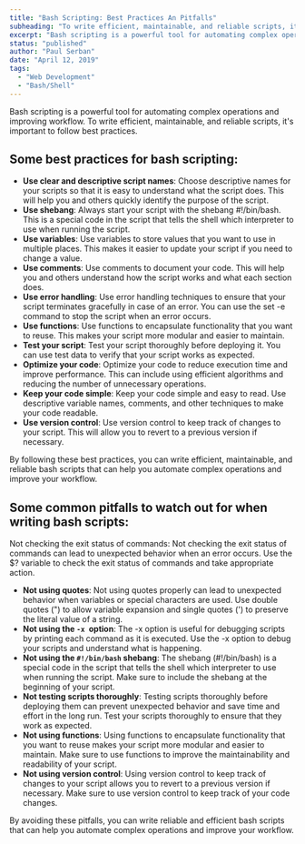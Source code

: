 ```yaml
---
title: "Bash Scripting: Best Practices An Pitfalls"
subheading: "To write efficient, maintainable, and reliable scripts, it's important to follow best practices"
excerpt: "Bash scripting is a powerful tool for automating complex operations and improving workflow. To write efficient, maintainable, and reliable scripts, it's important to follow best practices."
status: "published"
author: "Paul Serban"
date: "April 12, 2019"
tags:
  - "Web Development"
  - "Bash/Shell"
---
```


Bash scripting is a powerful tool for automating complex operations and improving workflow. To write efficient, maintainable, and reliable scripts, it's important to follow best practices.

## Some best practices for bash scripting:

- **Use clear and descriptive script names**: Choose descriptive names for your scripts so that it is easy to understand what the script does. This will help you and others quickly identify the purpose of the script.
- **Use shebang**: Always start your script with the shebang #!/bin/bash. This is a special code in the script that tells the shell which interpreter to use when running the script.
- **Use variables**: Use variables to store values that you want to use in multiple places. This makes it easier to update your script if you need to change a value.
- **Use comments**: Use comments to document your code. This will help you and others understand how the script works and what each section does.
- **Use error handling**: Use error handling techniques to ensure that your script terminates gracefully in case of an error. You can use the set -e command to stop the script when an error occurs.
- **Use functions**: Use functions to encapsulate functionality that you want to reuse. This makes your script more modular and easier to maintain.
- **Test your script**: Test your script thoroughly before deploying it. You can use test data to verify that your script works as expected.
- **Optimize your code**: Optimize your code to reduce execution time and improve performance. This can include using efficient algorithms and reducing the number of unnecessary operations.
- **Keep your code simple**: Keep your code simple and easy to read. Use descriptive variable names, comments, and other techniques to make your code readable.
- **Use version control**: Use version control to keep track of changes to your script. This will allow you to revert to a previous version if necessary.

By following these best practices, you can write efficient, maintainable, and reliable bash scripts that can help you automate complex operations and improve your workflow.

## Some common pitfalls to watch out for when writing bash scripts:

Not checking the exit status of commands: Not checking the exit status of commands can lead to unexpected behavior when an error occurs. Use the $? variable to check the exit status of commands and take appropriate action.

- **Not using quotes**: Not using quotes properly can lead to unexpected behavior when variables or special characters are used. Use double quotes (") to allow variable expansion and single quotes (') to preserve the literal value of a string.
- **Not using the `-x `option**: The -x option is useful for debugging scripts by printing each command as it is executed. Use the -x option to debug your scripts and understand what is happening.
- **Not using the `#!/bin/bash` shebang**: The shebang (#!/bin/bash) is a special code in the script that tells the shell which interpreter to use when running the script. Make sure to include the shebang at the beginning of your script.
- **Not testing scripts thoroughly**: Testing scripts thoroughly before deploying them can prevent unexpected behavior and save time and effort in the long run. Test your scripts thoroughly to ensure that they work as expected.
- **Not using functions**: Using functions to encapsulate functionality that you want to reuse makes your script more modular and easier to maintain. Make sure to use functions to improve the maintainability and readability of your script.
- **Not using version control**: Using version control to keep track of changes to your script allows you to revert to a previous version if necessary. Make sure to use version control to keep track of your code changes.

By avoiding these pitfalls, you can write reliable and efficient bash scripts that can help you automate complex operations and improve your workflow.